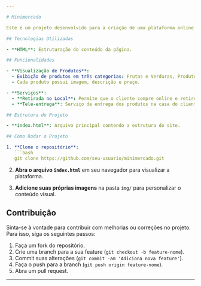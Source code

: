 ```yaml
---

# Minimercado 

Este é um projeto desenvolvido para a criação de uma plataforma online de um minimercado. O objetivo é permitir aos clientes visualizar e adquirir produtos divididos em três categorias, além de oferecer serviços de retirada no local e tele-entrega.

## Tecnologias Utilizadas

- **HTML**: Estruturação do conteúdo da página.

## Funcionalidades

- **Visualização de Produtos**:
  - Exibição de produtos em três categorias: Frutas e Verduras, Produtos Alimentícios Não Perecíveis e Produtos de Higiene e Limpeza.
  - Cada produto possui imagem, descrição e preço.

- **Serviços**:
  - **Retirada no Local**: Permite que o cliente compre online e retire os produtos no minimercado sem custo adicional.
  - **Tele-entrega**: Serviço de entrega dos produtos na casa do cliente por uma taxa de R$ 10,00.

## Estrutura do Projeto

- **index.html**: Arquivo principal contendo a estrutura do site.

## Como Rodar o Projeto

1. **Clone o repositório**:
   ```bash
   git clone https://github.com/seu-usuario/minimercado.git
   ```

2. **Abra o arquivo `index.html`** em seu navegador para visualizar a plataforma.

3. **Adicione suas próprias imagens** na pasta `img/` para personalizar o conteúdo visual.

## Contribuição

Sinta-se à vontade para contribuir com melhorias ou correções no projeto. Para isso, siga os seguintes passos:

1. Faça um fork do repositório.
2. Crie uma branch para a sua feature (`git checkout -b feature-nome`).
3. Commit suas alterações (`git commit -am 'Adiciona nova feature'`).
4. Faça o push para a branch (`git push origin feature-nome`).
5. Abra um pull request.

---
```

